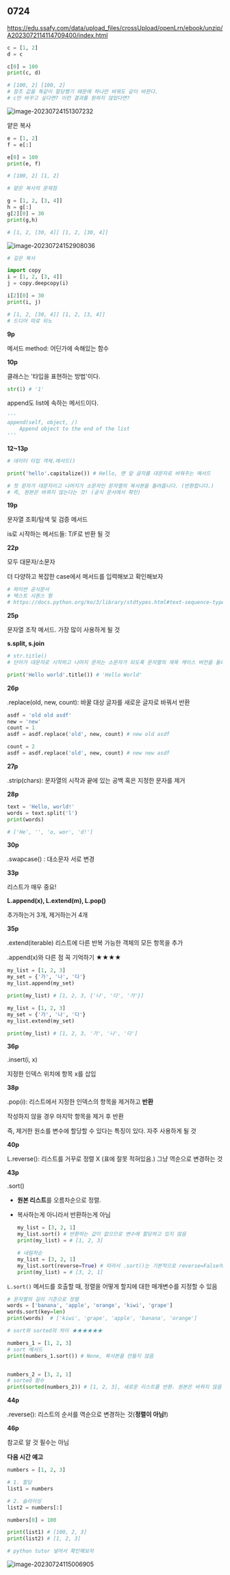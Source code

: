 ## 0724

https://edu.ssafy.com/data/upload_files/crossUpload/openLrn/ebook/unzip/A2023072114114709400/index.html



```python
c = [1, 2]
d = c

c[0] = 100
print(c, d)

# [100, 2] [100, 2]
# 참조 값을 똑같이 할당했기 때문에 하나만 바꿔도 같이 바뀐다.
# c만 바꾸고 싶다면? 이런 결과를 원하지 않았다면?
```

![image-20230724151307232](C:\Users\SSAFY\AppData\Roaming\Typora\typora-user-images\image-20230724151307232.png)

얕은 복사

```python
e = [1, 2]
f = e[:]

e[0] = 100
print(e, f)

# [100, 2] [1, 2]
```

```python
# 얕은 복사의 문제점

g = [1, 2, [3, 4]]
h = g[:]
g[2][0] = 30
print(g,h)

# [1, 2, [30, 4]] [1, 2, [30, 4]]
```

![image-20230724152908036](C:\Users\SSAFY\AppData\Roaming\Typora\typora-user-images\image-20230724152908036.png)

```python
# 깊은 복사

import copy
i = [1, 2, [3, 4]]
j = copy.deepcopy(i)

i[2][0] = 30
print(i, j)

# [1, 2, [30, 4]] [1, 2, [3, 4]]
# 드디어 따로 되노
```



**9p**

메서드 method: 어딘가에 속해있는 함수



**10p**

클래스는 '타입을 표현하는 방법'이다.

```python
str(1) # '1'
```



append도 list에 속하는 메서드이다.

```python
'''
append(self, object, /)
	Append object to the end of the list
'''
```



**12~13p**

```python
# 데이터 타입 객체.메서드()

print('hello'.capitalize()) # Hello, 맨 앞 글자를 대문자로 바꿔주는 메서드

# 첫 문자가 대문자이고 나머지가 소문자인 문자열의 복사본을 돌려줍니다. (반환합니다.)
# 즉, 원본은 바뀌지 않는다는 것! (공식 문서에서 확인)
```



**19p**

문자열 조회/탐색 및 검증 메서드

is로 시작하는 메서드들: T/F로 반환 될 것



**22p**

모두 대문자/소문자

더 다양하고 복잡한 case에서 메서드를 입력해보고 확인해보자

```python
# 파이썬 공식문서
# 텍스트 시퀀스 형
# https://docs.python.org/ko/3/library/stdtypes.html#text-sequence-type-str
```



**25p**

문자열 조작 메서드. 가장 많이 사용하게 될 것

**s.split, s.join**

```python
# str.title()
# 단어가 대문자로 시작하고 나머지 문자는 소문자가 되도록 문자열의 제목 케이스 버전을 돌려줍니다.

print('Hello world'.title()) # 'Hello World'
```



**26p**

.replace(old, new, count): 바꿀 대상 글자를 새로운 글자로 바꿔서 반환

```python
asdf = 'old old asdf'
new = 'new'
count = 1
asdf = asdf.replace('old', new, count) # new old asdf

count = 2
asdf = asdf.replace('old', new, count) # new new asdf
```



**27p**

.strip(chars): 문자열의 시작과 끝에 있는 공백 혹은 지정한 문자를 제거



**28p**

```python
text = 'Hello, world!'
words = text.split('l')
print(words) 

# ['He', '', 'o, wor', 'd!']
```



**30p**

.swapcase() : 대소문자 서로 변경



**33p**

리스트가 매우 중요!

**L.append(x), L.extend(m), L.pop()**

추가하는거 3개, 제거하는거 4개



**35p**

.extend(iterable) 리스트에 다른 반복 가능한 객체의 모든 항목을 추가

.append(x)와 다른 점 꼭 기억하기 ★★★★

```python
my_list = [1, 2, 3]
my_set = {'가', '나', '다'}
my_list.append(my_set)

print(my_list) # [1, 2, 3, {'나', '다', '가'}]

my_list = [1, 2, 3]
my_set = {'가', '나', '다'}
my_list.extend(my_set)

print(my_list) # [1, 2, 3, '가', '나', '다']
```



**36p**

.insert(i, x)

지정한 인덱스 위치에 항목 x를 삽입



**38p**

.pop(i): 리스트에서 지정한 인덱스의 항목을 제거하고 **반환**

작성하지 않을 경우 마지막 항목을 제거 후 반환

즉, 제거한 원소를 변수에 할당할 수 있다는 특징이 있다. 자주 사용하게 될 것



**40p**

L.reverse(): 리스트를 거꾸로 정렬 X (표에 잘못 적혀있음.) 그냥 역순으로 변경하는 것



**43p**

.sort()

- **원본 리스트**를 오름차순으로 정렬. 

- 복사하는게 아니라서 반환하는게 아님

  ```python
  my_list = [3, 2, 1]
  my_list.sort() # 반환하는 값이 없으므로 변수에 할당하고 있지 않음
  print(my_list) = # [1, 2, 3]
  ```

  ```python
  # 내림차순
  my_list = [3, 2, 1]
  my_list.sort(reverse=True) # 따라서 .sort()는 기본적으로 reverse=False여서 오름차순인 것
  print(my_list) = # [3, 2, 1]
  ```



`L.sort()` 메서드를 호출할 때, 정렬을 어떻게 할지에 대한 매개변수를 지정할 수 있음

```python
# 문자열의 길이 기준으로 정렬
words = ['banana', 'apple', 'orange', 'kiwi', 'grape']
words.sort(key=len)
print(words)  # ['kiwi', 'grape', 'apple', 'banana', 'orange']
```

```python
# sort와 sorted의 차이 ★★★★★★

numbers_1 = [1, 2, 3]
# sort 메서드
print(numbers_1.sort()) # None, 복사본을 만들지 않음


numbers_2 = [3, 2, 1]
# sorted 함수
print(sorted(numbers_2)) # [1, 2, 3], 새로운 리스트를 반환. 원본은 바뀌지 않음
```



**44p**

.reverse(): 리스트의 순서를 역순으로 변경하는 것(**정렬이 아님!**)



**46p**

참고로 알 것 필수는 아님



**다음 시간 예고**

```python
numbers = [1, 2, 3]

# 1. 할당
list1 = numbers

# 2. 슬라이싱
list2 = numbers[:]

numbers[0] = 100

print(list1) # [100, 2, 3]
print(list2) # [1, 2, 3]

# python tutor 넣어서 확인해보자
```

![image-20230724115006905](C:\Users\SSAFY\AppData\Roaming\Typora\typora-user-images\image-20230724115006905.png)

